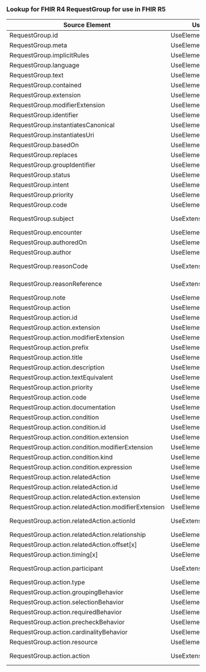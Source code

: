### Lookup for FHIR R4 RequestGroup for use in FHIR R5

| Source Element | Usage | Target |
| -------------- | ----- | ------ |
| RequestGroup.id | UseElementRenamed | RequestOrchestration.id |
| RequestGroup.meta | UseElementRenamed | RequestOrchestration.meta |
| RequestGroup.implicitRules | UseElementRenamed | RequestOrchestration.implicitRules |
| RequestGroup.language | UseElementRenamed | RequestOrchestration.language |
| RequestGroup.text | UseElementRenamed | RequestOrchestration.text |
| RequestGroup.contained | UseElementRenamed | RequestOrchestration.contained |
| RequestGroup.extension | UseElementRenamed | RequestOrchestration.extension |
| RequestGroup.modifierExtension | UseElementRenamed | RequestOrchestration.modifierExtension |
| RequestGroup.identifier | UseElementRenamed | RequestOrchestration.identifier |
| RequestGroup.instantiatesCanonical | UseElementRenamed | RequestOrchestration.instantiatesCanonical |
| RequestGroup.instantiatesUri | UseElementRenamed | RequestOrchestration.instantiatesUri |
| RequestGroup.basedOn | UseElementRenamed | RequestOrchestration.basedOn |
| RequestGroup.replaces | UseElementRenamed | RequestOrchestration.replaces |
| RequestGroup.groupIdentifier | UseElementRenamed | RequestOrchestration.groupIdentifier |
| RequestGroup.status | UseElementRenamed | RequestOrchestration.status |
| RequestGroup.intent | UseElementRenamed | RequestOrchestration.intent |
| RequestGroup.priority | UseElementRenamed | RequestOrchestration.priority |
| RequestGroup.code | UseElementRenamed | RequestOrchestration.code |
| RequestGroup.subject | UseExtension | http://hl7.org/fhir/4.0/StructureDefinition/extension-RequestGroup.subject |
| RequestGroup.encounter | UseElementRenamed | RequestOrchestration.encounter |
| RequestGroup.authoredOn | UseElementRenamed | RequestOrchestration.authoredOn |
| RequestGroup.author | UseElementRenamed | RequestOrchestration.author |
| RequestGroup.reasonCode | UseExtension | http://hl7.org/fhir/4.0/StructureDefinition/extension-RequestGroup.reasonCode |
| RequestGroup.reasonReference | UseExtension | http://hl7.org/fhir/4.0/StructureDefinition/extension-RequestGroup.reasonReference |
| RequestGroup.note | UseElementRenamed | RequestOrchestration.note |
| RequestGroup.action | UseElementRenamed | RequestOrchestration.action |
| RequestGroup.action.id | UseElementRenamed | RequestOrchestration.action.id |
| RequestGroup.action.extension | UseElementRenamed | RequestOrchestration.action.extension |
| RequestGroup.action.modifierExtension | UseElementRenamed | RequestOrchestration.action.modifierExtension |
| RequestGroup.action.prefix | UseElementRenamed | RequestOrchestration.action.prefix |
| RequestGroup.action.title | UseElementRenamed | RequestOrchestration.action.title |
| RequestGroup.action.description | UseElementRenamed | RequestOrchestration.action.description |
| RequestGroup.action.textEquivalent | UseElementRenamed | RequestOrchestration.action.textEquivalent |
| RequestGroup.action.priority | UseElementRenamed | RequestOrchestration.action.priority |
| RequestGroup.action.code | UseElementRenamed | RequestOrchestration.action.code |
| RequestGroup.action.documentation | UseElementRenamed | RequestOrchestration.action.documentation |
| RequestGroup.action.condition | UseElementRenamed | RequestOrchestration.action.condition |
| RequestGroup.action.condition.id | UseElementRenamed | RequestOrchestration.action.condition.id |
| RequestGroup.action.condition.extension | UseElementRenamed | RequestOrchestration.action.condition.extension |
| RequestGroup.action.condition.modifierExtension | UseElementRenamed | RequestOrchestration.action.condition.modifierExtension |
| RequestGroup.action.condition.kind | UseElementRenamed | RequestOrchestration.action.condition.kind |
| RequestGroup.action.condition.expression | UseElementRenamed | RequestOrchestration.action.condition.expression |
| RequestGroup.action.relatedAction | UseElementRenamed | RequestOrchestration.action.relatedAction |
| RequestGroup.action.relatedAction.id | UseElementRenamed | RequestOrchestration.action.relatedAction.id |
| RequestGroup.action.relatedAction.extension | UseElementRenamed | RequestOrchestration.action.relatedAction.extension |
| RequestGroup.action.relatedAction.modifierExtension | UseElementRenamed | RequestOrchestration.action.relatedAction.modifierExtension |
| RequestGroup.action.relatedAction.actionId | UseExtension | http://hl7.org/fhir/4.0/StructureDefinition/extension-RequestGroup.action.relatedAction.actionId |
| RequestGroup.action.relatedAction.relationship | UseElementRenamed | RequestOrchestration.action.relatedAction.relationship |
| RequestGroup.action.relatedAction.offset[x] | UseElementRenamed | RequestOrchestration.action.relatedAction.offset[x] |
| RequestGroup.action.timing[x] | UseElementRenamed | RequestOrchestration.action.timing[x] |
| RequestGroup.action.participant | UseExtension | http://hl7.org/fhir/4.0/StructureDefinition/extension-RequestGroup.action.participant |
| RequestGroup.action.type | UseElementRenamed | RequestOrchestration.action.type |
| RequestGroup.action.groupingBehavior | UseElementRenamed | RequestOrchestration.action.groupingBehavior |
| RequestGroup.action.selectionBehavior | UseElementRenamed | RequestOrchestration.action.selectionBehavior |
| RequestGroup.action.requiredBehavior | UseElementRenamed | RequestOrchestration.action.requiredBehavior |
| RequestGroup.action.precheckBehavior | UseElementRenamed | RequestOrchestration.action.precheckBehavior |
| RequestGroup.action.cardinalityBehavior | UseElementRenamed | RequestOrchestration.action.cardinalityBehavior |
| RequestGroup.action.resource | UseElementRenamed | RequestOrchestration.action.resource |
| RequestGroup.action.action | UseExtension | http://hl7.org/fhir/4.0/StructureDefinition/extension-RequestGroup.action.action |
